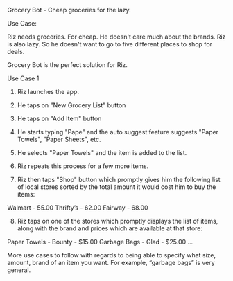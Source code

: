 Grocery Bot - Cheap groceries for the lazy.

Use Case:

Riz needs groceries. For cheap. He doesn't care much about the brands. Riz is also lazy. So he doesn't want to go to five different places to shop for deals.

Grocery Bot is the perfect solution for Riz.

Use Case 1

1. Riz launches the app.

2. He taps on "New Grocery List" button

3. He taps on "Add Item" button

4. He starts typing "Pape" and the auto suggest feature suggests "Paper Towels", "Paper Sheets", etc.

5. He selects "Paper Towels" and the item is added to the list.

6. Riz repeats this process for a few more items.

7. Riz then taps "Shop" button which promptly gives him the following list of local stores sorted by the total amount it would cost him to buy the items:

Walmart - 55.00
Thrifty’s - 62.00
Fairway - 68.00

8. Riz taps on one of the stores which promptly displays the list of items, along with the brand and prices which are available at that store:

Paper Towels - Bounty - $15.00
Garbage Bags - Glad - $25.00
...

More use cases to follow with regards to being able to specify what size, amount, brand of an item you want.  For example, “garbage bags” is very general.
